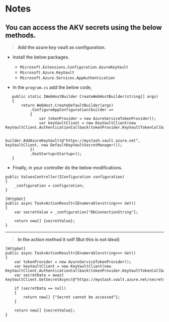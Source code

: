 # Notes

## You can access the AKV secrets using the below methods.

> **Add the azure key vault as configuration.**
  * Install the below packages.
    * `Microsoft.Extensions.Configuration.AzureKeyVault`
	* `Microsoft.Azure.KeyVault`
	* `Microsoft.Azure.Services.AppAuthentication`

  * In the `program.cs` add the below code,

  ```CSharp
     public static IWebHostBuilder CreateWebHostBuilder(string[] args)
     {
         return WebHost.CreateDefaultBuilder(args)
             .ConfigureAppConfiguration(builder =>
             {
                 var tokenProvider = new AzureServiceTokenProvider();
                 var keyVaultClient = new KeyVaultClient(new KeyVaultClient.AuthenticationCallback(tokenProvider.KeyVaultTokenCallback));

                 builder.AddAzureKeyVault(@"https://mystash.vault.azure.net", keyVaultClient, new DefaultKeyVaultSecretManager());
             })
             .UseStartup<Startup>();
     }
  ```

  * Finally, in your controller do the below modifications.

  ```CSharp
  public ValuesController(IConfiguration configuration)
  {
      _configuration = configuration;
  }

  [HttpGet]
  public async Task<ActionResult<IEnumerable<string>>> Get()
  {
      var secretValue = _configuration["DbConnectionString"];

      return new[] {secretValue};
  }
  ```

---

> **In the action method it self (But this is not ideal)**

```CSharp
[HttpGet]
public async Task<ActionResult<IEnumerable<string>>> Get()
{   
    var tokenProvider = new AzureServiceTokenProvider();
    var keyVaultClient = new KeyVaultClient(new KeyVaultClient.AuthenticationCallback(tokenProvider.KeyVaultTokenCallback));
    var secretData = await keyVaultClient.GetSecretAsync(@"https://mystash.vault.azure.net/secrets/DbConnectionString").ConfigureAwait(false);

    if (secretData == null)
    {
        return new[] {"Secret cannot be accessed"};
    }

    return new[] {secretValue};
}
```


